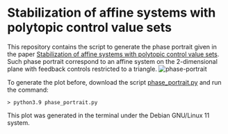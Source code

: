 # Stabilization of affine systems with polytopic control value sets
This repository contains the script to generate the phase portrait given in the paper [Stabilization of affine systems with polytopic control value sets](https://doi.org/10.48550/arXiv.2112.02451). Such phase portrait correspond to an affine system on the 2-dimensional plane with feedback controls restricted to a triangle.
![phase-portrait](https://user-images.githubusercontent.com/81319528/164395594-72586089-da9c-489e-95bc-d2ce494928e3.png)

To generate the plot before, download the script [phase_portrait.py](./phase_portrait.py) and run the command:
```
> python3.9 phase_portrait.py
```
This plot was generated in the terminal under the Debian GNU/Linux 11 system.
